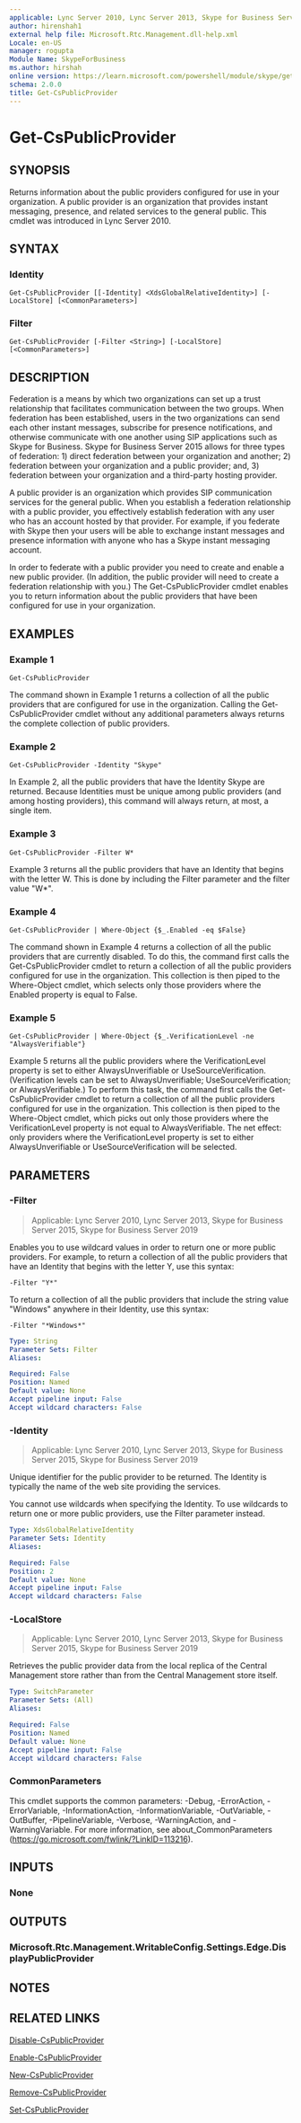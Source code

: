 ```yaml
---
applicable: Lync Server 2010, Lync Server 2013, Skype for Business Server 2015, Skype for Business Server 2019
author: hirenshah1
external help file: Microsoft.Rtc.Management.dll-help.xml
Locale: en-US
manager: rogupta
Module Name: SkypeForBusiness
ms.author: hirshah
online version: https://learn.microsoft.com/powershell/module/skype/get-cspublicprovider
schema: 2.0.0
title: Get-CsPublicProvider
---
```


# Get-CsPublicProvider

## SYNOPSIS
Returns information about the public providers configured for use in your organization.
A public provider is an organization that provides instant messaging, presence, and related services to the general public.
This cmdlet was introduced in Lync Server 2010.


## SYNTAX

### Identity
```
Get-CsPublicProvider [[-Identity] <XdsGlobalRelativeIdentity>] [-LocalStore] [<CommonParameters>]
```

### Filter
```
Get-CsPublicProvider [-Filter <String>] [-LocalStore] [<CommonParameters>]
```

## DESCRIPTION
Federation is a means by which two organizations can set up a trust relationship that facilitates communication between the two groups.
When federation has been established, users in the two organizations can send each other instant messages, subscribe for presence notifications, and otherwise communicate with one another using SIP applications such as Skype for Business.
Skype for Business Server 2015 allows for three types of federation: 1) direct federation between your organization and another; 2) federation between your organization and a public provider; and, 3) federation between your organization and a third-party hosting provider.

A public provider is an organization which provides SIP communication services for the general public.
When you establish a federation relationship with a public provider, you effectively establish federation with any user who has an account hosted by that provider.
For example, if you federate with Skype then your users will be able to exchange instant messages and presence information with anyone who has a Skype instant messaging account.

In order to federate with a public provider you need to create and enable a new public provider.
(In addition, the public provider will need to create a federation relationship with you.) The Get-CsPublicProvider cmdlet enables you to return information about the public providers that have been configured for use in your organization.


## EXAMPLES

### Example 1
```
Get-CsPublicProvider
```

The command shown in Example 1 returns a collection of all the public providers that are configured for use in the organization.
Calling the Get-CsPublicProvider cmdlet without any additional parameters always returns the complete collection of public providers.

### Example 2
```
Get-CsPublicProvider -Identity "Skype"
```

In Example 2, all the public providers that have the Identity Skype are returned.
Because Identities must be unique among public providers (and among hosting providers), this command will always return, at most, a single item.

### Example 3
```
Get-CsPublicProvider -Filter W*
```

Example 3 returns all the public providers that have an Identity that begins with the letter W.
This is done by including the Filter parameter and the filter value "W*".

### Example 4
```
Get-CsPublicProvider | Where-Object {$_.Enabled -eq $False}
```

The command shown in Example 4 returns a collection of all the public providers that are currently disabled.
To do this, the command first calls the Get-CsPublicProvider cmdlet to return a collection of all the public providers configured for use in the organization.
This collection is then piped to the Where-Object cmdlet, which selects only those providers where the Enabled property is equal to False.

### Example 5
```
Get-CsPublicProvider | Where-Object {$_.VerificationLevel -ne "AlwaysVerifiable"}
```

Example 5 returns all the public providers where the VerificationLevel property is set to either AlwaysUnverifiable or UseSourceVerification.
(Verification levels can be set to AlwaysUnverifiable; UseSourceVerification; or AlwaysVerifiable.) To perform this task, the command first calls the Get-CsPublicProvider cmdlet to return a collection of all the public providers configured for use in the organization.
This collection is then piped to the Where-Object cmdlet, which picks out only those providers where the VerificationLevel property is not equal to AlwaysVerifiable.
The net effect: only providers where the VerificationLevel property is set to either AlwaysUnverifiable or UseSourceVerification will be selected.


## PARAMETERS

### -Filter

> Applicable: Lync Server 2010, Lync Server 2013, Skype for Business Server 2015, Skype for Business Server 2019

Enables you to use wildcard values in order to return one or more public providers.
For example, to return a collection of all the public providers that have an Identity that begins with the letter Y, use this syntax:

`-Filter "Y*"`

To return a collection of all the public providers that include the string value "Windows" anywhere in their Identity, use this syntax:

`-Filter "*Windows*"`

```yaml
Type: String
Parameter Sets: Filter
Aliases:

Required: False
Position: Named
Default value: None
Accept pipeline input: False
Accept wildcard characters: False
```

### -Identity

> Applicable: Lync Server 2010, Lync Server 2013, Skype for Business Server 2015, Skype for Business Server 2019

Unique identifier for the public provider to be returned.
The Identity is typically the name of the web site providing the services.

You cannot use wildcards when specifying the Identity.
To use wildcards to return one or more public providers, use the Filter parameter instead.

```yaml
Type: XdsGlobalRelativeIdentity
Parameter Sets: Identity
Aliases:

Required: False
Position: 2
Default value: None
Accept pipeline input: False
Accept wildcard characters: False
```

### -LocalStore

> Applicable: Lync Server 2010, Lync Server 2013, Skype for Business Server 2015, Skype for Business Server 2019

Retrieves the public provider data from the local replica of the Central Management store rather than from the Central Management store itself.

```yaml
Type: SwitchParameter
Parameter Sets: (All)
Aliases:

Required: False
Position: Named
Default value: None
Accept pipeline input: False
Accept wildcard characters: False
```

### CommonParameters
This cmdlet supports the common parameters: -Debug, -ErrorAction, -ErrorVariable, -InformationAction, -InformationVariable, -OutVariable, -OutBuffer, -PipelineVariable, -Verbose, -WarningAction, and -WarningVariable. For more information, see about_CommonParameters (https://go.microsoft.com/fwlink/?LinkID=113216).


## INPUTS

### None


## OUTPUTS

### Microsoft.Rtc.Management.WritableConfig.Settings.Edge.DisplayPublicProvider


## NOTES


## RELATED LINKS

[Disable-CsPublicProvider](Disable-CsPublicProvider.md)

[Enable-CsPublicProvider](Enable-CsPublicProvider.md)

[New-CsPublicProvider](New-CsPublicProvider.md)

[Remove-CsPublicProvider](Remove-CsPublicProvider.md)

[Set-CsPublicProvider](Set-CsPublicProvider.md)
